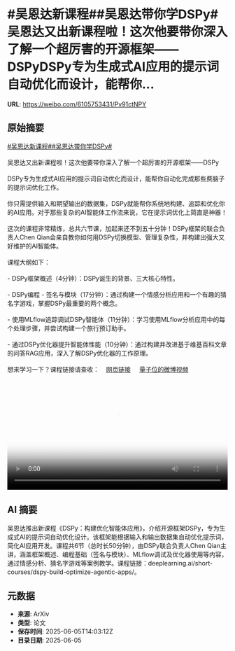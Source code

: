 # #吴恩达新课程##吴恩达带你学DSPy#吴恩达又出新课程啦！这次他要带你深入了解一个超厉害的开源框架——DSPyDSPy专为生成式AI应用的提示词自动优化而设计，能帮你...

**URL**: https://weibo.com/6105753431/Pv91ctNPY

## 原始摘要

<a href="https://m.weibo.cn/search?containerid=231522type%3D1%26t%3D10%26q%3D%23%E5%90%B4%E6%81%A9%E8%BE%BE%E6%96%B0%E8%AF%BE%E7%A8%8B%23&amp;extparam=%23%E5%90%B4%E6%81%A9%E8%BE%BE%E6%96%B0%E8%AF%BE%E7%A8%8B%23" data-hide=""><span class="surl-text">#吴恩达新课程#</span></a><a href="https://m.weibo.cn/search?containerid=231522type%3D1%26t%3D10%26q%3D%23%E5%90%B4%E6%81%A9%E8%BE%BE%E5%B8%A6%E4%BD%A0%E5%AD%A6DSPy%23&amp;extparam=%23%E5%90%B4%E6%81%A9%E8%BE%BE%E5%B8%A6%E4%BD%A0%E5%AD%A6DSPy%23" data-hide=""><span class="surl-text">#吴恩达带你学DSPy#</span></a><br><br>吴恩达又出新课程啦！这次他要带你深入了解一个超厉害的开源框架——DSPy<br><br>DSPy专为生成式AI应用的提示词自动优化而设计，能帮你自动化完成那些费脑子的提示词优化工作。<br><br>你只需提供输入和期望输出的数据集，DSPy就能帮你系统地构建、追踪和优化你的AI应用。对于那些复杂的AI智能体工作流来说，它在提示词优化上简直是神器！<br><br>这次的课程非常精炼，总共六节课，加起来还不到五十分钟！DSPy框架的联合负责人Chen Qian会亲自教你如何用DSPy切换模型、管理复杂性，并构建出强大又好维护的AI智能体。<br><br>课程大纲如下：<br><br>- DSPy框架概述（4分钟）：DSPy诞生的背景、三大核心特性。<br><br>- DSPy编程 - 签名与模块（17分钟）：通过构建一个情感分析应用和一个有趣的猜名字游戏，掌握DSPy最重要的两个概念。<br><br>- 使用MLflow追踪调试DSPy智能体（11分钟）：学习使用MLflow分析应用中的每个处理步骤，并尝试构建一个旅行预订助手。<br><br>- 通过DSPy优化器提升智能体性能（10分钟）：通过构建并改进基于维基百科文章的问答RAG应用，深入了解DSPy优化器的工作原理。<br><br>想来学习一下？课程链接请查收：<a href="https://weibo.cn/sinaurl?u=https%3A%2F%2Fwww.deeplearning.ai%2Fshort-courses%2Fdspy-build-optimize-agentic-apps%2F" data-hide=""><span class="url-icon"><img style="width: 1rem;height: 1rem" src="https://h5.sinaimg.cn/upload/2015/09/25/3/timeline_card_small_web_default.png" referrerpolicy="no-referrer"></span><span class="surl-text">网页链接</span></a> <a href="https://video.weibo.com/show?fid=1034:5174227788038168" data-hide=""><span class="url-icon"><img style="width: 1rem;height: 1rem" src="https://h5.sinaimg.cn/upload/2015/09/25/3/timeline_card_small_video_default.png" referrerpolicy="no-referrer"></span><span class="surl-text">量子位的微博视频</span></a><br clear="both"><div style="clear: both"></div><video controls="controls" poster="https://tvax2.sinaimg.cn/orj480/006Fd7o3ly1i24l0bib75j31hc0u0wgn.jpg" style="width: 100%"><source src="https://f.video.weibocdn.com/o0/4pvKvRMJlx08oO1aGpWE01041200RIy40E010.mp4?label=mp4_720p&amp;template=1280x720.25.0&amp;ori=0&amp;ps=1CwnkDw1GXwCQx&amp;Expires=1749135621&amp;ssig=NZf%2B2bVN6B&amp;KID=unistore,video"><source src="https://f.video.weibocdn.com/o0/Kz0TZR6Olx08oO19T6mI01041200rNjZ0E010.mp4?label=mp4_hd&amp;template=852x480.25.0&amp;ori=0&amp;ps=1CwnkDw1GXwCQx&amp;Expires=1749135621&amp;ssig=EyLn%2BbYQmU&amp;KID=unistore,video"><source src="https://f.video.weibocdn.com/o0/TSCwNEzhlx08oO19Oa1y01041200ijwl0E010.mp4?label=mp4_ld&amp;template=640x360.25.0&amp;ori=0&amp;ps=1CwnkDw1GXwCQx&amp;Expires=1749135621&amp;ssig=SmYMyNzd9c&amp;KID=unistore,video"><p>视频无法显示，请前往<a href="https://video.weibo.com/show?fid=1034%3A5174227788038168" target="_blank" rel="noopener noreferrer">微博视频</a>观看。</p></video>

## AI 摘要

吴恩达推出新课程《DSPy：构建优化智能体应用》，介绍开源框架DSPy，专为生成式AI的提示词自动优化设计。该框架能根据输入和输出数据集自动优化提示词，简化AI应用开发。课程共6节（总时长50分钟），由DSPy联合负责人Chen Qian主讲，涵盖框架概述、编程基础（签名与模块）、MLflow调试及优化器使用等内容，通过情感分析、猜名字游戏等案例教学。课程链接：deeplearning.ai/short-courses/dspy-build-optimize-agentic-apps/。

## 元数据

- **来源**: ArXiv
- **类型**: 论文
- **保存时间**: 2025-06-05T14:03:12Z
- **目录日期**: 2025-06-05
